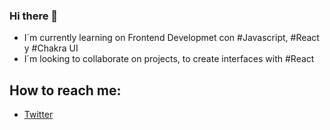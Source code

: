 ### Hi there 👋

- I´m currently learning on Frontend Developmet con #Javascript, #React y #Chakra UI
- I´m looking to collaborate on projects,  to create interfaces with #React

## How to reach me:
  - [Twitter](https://twitter.com/NoePompeyo)

